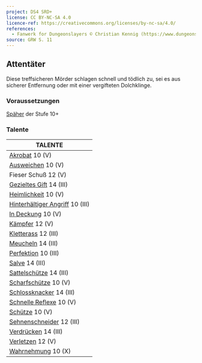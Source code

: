 ```yaml
---
project: DS4 SRD+
license: CC BY-NC-SA 4.0
licence-ref: https://creativecommons.org/licenses/by-nc-sa/4.0/
references: 
  - Fanwerk for Dungeonslayers © Christian Kennig (https://www.dungeonslayers.net/)
source: GRW S. 11
---
```


## Attentäter

Diese treffsicheren Mörder schlagen schnell und tödlich zu, sei es aus sicherer Entfernung oder mit einer vergifteten Dolchklinge.

### Voraussetzungen

[Späher](charaktere-klasse-spaeher.md) der Stufe 10+

### Talente

| TALENTE                                                               |
| --------------------------------------------------------------------- |
| [Akrobat](talente/akrobat.md) 10 (V)                                  |
| [Ausweichen](talente/ausweichen.md) 10 (V)                            |
| Fieser Schuß 12 (V)                                                   |
| [Gezieltes Gift](talente/gezieltes-gift.md) 14 (III)                  |
| [Heimlichkeit](talente/heimlichkeit.md) 10 (V)                        |
| [Hinterhältiger Angriff](talente/hinterhaeltiger-angriff.md) 10 (III) |
| [In Deckung](talente/in-deckung.md) 10 (V)                            |
| [Kämpfer](talente/kaempfer.md) 12 (V)                                 |
| [Kletterass](talente/kletterass.md) 12 (III)                          |
| [Meucheln](talente/meucheln.md) 14 (III)                              |
| [Perfektion](talente/perfektion.md) 10 (III)                          |
| [Salve](talente/salve.md) 14 (III)                                    |
| [Sattelschütze](talente/sattelschuetze.md) 14 (III)                   |
| [Scharfschütze](talente/scharfschuetze.md) 10 (V)                     |
| [Schlossknacker](talente/schlossknacker.md) 14 (III)                  |
| [Schnelle Reflexe](talente/schnelle-reflexe.md) 10 (V)                |
| [Schütze](talente/schuetze.md) 10 (V)                                 |
| [Sehnenschneider](talente/sehnenschneider.md) 12 (III)                |
| [Verdrücken](talente/verdruecken.md) 14 (III)                         |
| [Verletzen](talente/verletzen.md) 12 (V)                              |
| [Wahrnehmung](talente/wahrnehmung.md) 10 (X)                          |

